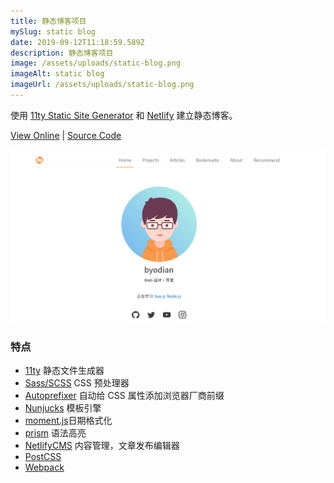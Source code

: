 ```yaml
---
title: 静态博客项目
mySlug: static blog
date: 2019-09-12T11:18:59.589Z
description: 静态博客项目
image: /assets/uploads/static-blog.png
imageAlt: static blog
imageUrl: /assets/uploads/static-blog.png
---
```


使用 [11ty Static Site Generator][11ty] 和 [Netlify][netlify] 建立静态博客。

[View Online](https://byodiandev.com) | [Source Code](https://github.com/byodian/byodian-site)

![blog](https://raw.githubusercontent.com/byodian/logpic/master/static-blog.png)

### 特点
- [11ty][11ty] 静态文件生成器
- [Sass/SCSS][sass] CSS 预处理器
- [Autoprefixer][autoprefixer] 自动给 CSS 属性添加浏览器厂商前缀
- [Nunjucks][nunjucks] 模板引擎
- [moment.js][moment]日期格式化
- [prism][prism] 语法高亮
- [NetlifyCMS][netlifycms] 内容管理，文章发布编辑器
- [PostCSS][postcss] 
- [Webpack][webpack]

[11ty]: https://www.11ty.io/
[netlify]: https://www.netlify.com/
[sass]: https://sass-lang.com/
[webpack]: https://webpack.js.org/
[nunjucks]: https://mozilla.github.io/nunjucks/
[netlifycms]: https://www.netlifycms.org/
[postcss]: https://postcss.org/
[autoprefixer]: https://github.com/postcss/autoprefixer
[moment]: https://momentjs.com/
[prism]: https://prismjs.com/
